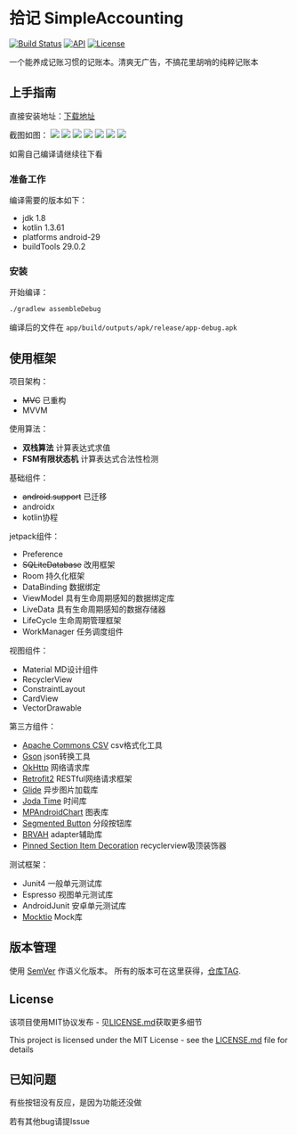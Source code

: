 # 拾记 SimpleAccounting

[![Build Status](https://travis-ci.com/SkywalkerDarren/SimpleAccounting.svg?branch=master)](https://travis-ci.com/SkywalkerDarren/SimpleAccounting)
[![API](https://img.shields.io/badge/API-21%2B-brightgreen.svg?style=flat)](https://android-arsenal.com/api?level=21)
[![License](https://img.shields.io/github/license/SkywalkerDarren/SimpleAccounting)](https://img.shields.io/github/license/SkywalkerDarren/SimpleAccounting)

一个能养成记账习惯的记账本。清爽无广告，不搞花里胡哨的纯粹记账本

## 上手指南

直接安装地址：[下载地址](https://github.com/SkywalkerDarren/SimpleAccounting/releases)

截图如图：
![](example/bill.png)
![](example/detail.png)
![](example/edit.png)
![](example/account.png)
![](example/discovery.png)
![](example/classify.png)
![](example/journal.png)

如需自己编译请继续往下看

### 准备工作

编译需要的版本如下：

* jdk 1.8
* kotlin 1.3.61
* platforms android-29
* buildTools 29.0.2

### 安装

开始编译：

```bash
./gradlew assembleDebug
```

编译后的文件在 `app/build/outputs/apk/release/app-debug.apk`

## 使用框架

项目架构：

- ~~MVC~~ 已重构
- MVVM

使用算法：

- **双栈算法** 计算表达式求值
- **FSM有限状态机** 计算表达式合法性检测

基础组件：

- ~~android.support~~ 已迁移
- androidx
- kotlin协程

jetpack组件：

* Preference
* ~~SQLiteDatabase~~ 改用框架
* Room 持久化框架
* DataBinding 数据绑定
* ViewModel 具有生命周期感知的数据绑定库
* LiveData 具有生命周期感知的数据存储器
* LifeCycle 生命周期管理框架
* WorkManager 任务调度组件

视图组件：

* Material MD设计组件
* RecyclerView
* ConstraintLayout
* CardView
* VectorDrawable

第三方组件：

* [Apache Commons CSV](http://commons.apache.org/proper/commons-csv/) csv格式化工具
* [Gson](https://github.com/google/gson) json转换工具
* [OkHttp](https://square.github.io/okhttp/) 网络请求库
* [Retrofit2](https://square.github.io/retrofit/) RESTful网络请求框架
* [Glide](https://github.com/bumptech/glide) 异步图片加载库
* [Joda Time](https://www.joda.org/joda-time/) 时间库
* [MPAndroidChart](https://github.com/PhilJay/MPAndroidChart) 图表库
* [Segmented Button](https://github.com/addisonElliott/SegmentedButton) 分段按钮库
* [BRVAH](https://github.com/CymChad/BaseRecyclerViewAdapterHelper) adapter辅助库
* [Pinned Section Item Decoration](https://github.com/oubowu/PinnedSectionItemDecoration) recyclerview吸顶装饰器

测试框架：

* Junit4 一般单元测试库
* Espresso 视图单元测试库
* AndroidJunit 安卓单元测试库
* [Mocktio](https://site.mockito.org/) Mock库

## 版本管理

使用 [SemVer](https://semver.org/lang/zh-CN/) 作语义化版本。 所有的版本可在这里获得，[仓库TAG](https://github.com/SkywalkerDarren/SimpleAccounting/tags). 

## License

该项目使用MIT协议发布 - 见[LICENSE.md](LICENSE.md)获取更多细节

This project is licensed under the MIT License - see the [LICENSE.md](LICENSE.md) file for details

## 已知问题

有些按钮没有反应，是因为功能还没做

若有其他bug请提Issue
